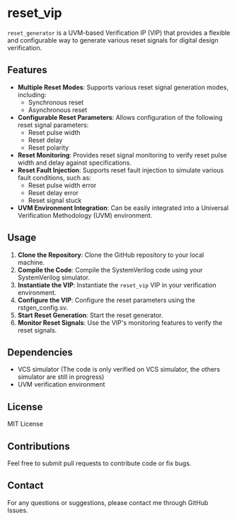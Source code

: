 # reset_vip

`reset_generator` is a UVM-based Verification IP (VIP) that provides a flexible and configurable way to generate various reset signals for digital design verification.

## Features

* **Multiple Reset Modes**: Supports various reset signal generation modes, including:
    * Synchronous reset
    * Asynchronous reset
* **Configurable Reset Parameters**: Allows configuration of the following reset signal parameters:
    * Reset pulse width
    * Reset delay
    * Reset polarity
* **Reset Monitoring**: Provides reset signal monitoring to verify reset pulse width and delay against specifications.
* **Reset Fault Injection**: Supports reset fault injection to simulate various fault conditions, such as:
    * Reset pulse width error
    * Reset delay error
    * Reset signal stuck
* **UVM Environment Integration**: Can be easily integrated into a Universal Verification Methodology (UVM) environment.

## Usage

1.  **Clone the Repository**: Clone the GitHub repository to your local machine.
2.  **Compile the Code**: Compile the SystemVerilog code using your SystemVerilog simulator.
3.  **Instantiate the VIP**: Instantiate the `reset_vip` VIP in your verification environment.
4.  **Configure the VIP**: Configure the reset parameters using the rstgen_config.sv.
5.  **Start Reset Generation**: Start the reset generator.
6.  **Monitor Reset Signals**: Use the VIP's monitoring features to verify the reset signals.

## Dependencies

* VCS simulator (The code is only verified on VCS simulator, the others simulator are still in progress)
* UVM verification environment

## License

MIT License

## Contributions

Feel free to submit pull requests to contribute code or fix bugs.

## Contact

For any questions or suggestions, please contact me through GitHub Issues.

